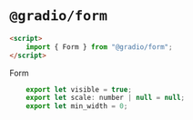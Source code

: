 # `@gradio/form`

```html
<script>
	import { Form } from "@gradio/form";
</script>
```

Form

```javascript
	export let visible = true;
	export let scale: number | null = null;
	export let min_width = 0;
```

